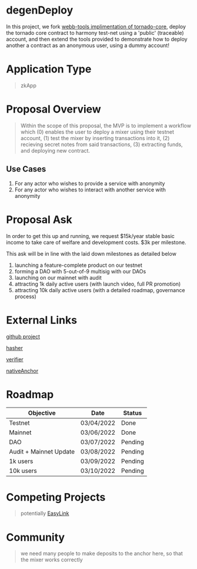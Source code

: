 # degenDeploy

In this project, we fork [webb-tools implimentation of tornado-core](https://github.com/webb-tools/tornado-core), deploy the tornado core contract to harmony test-net using a 'public' (traceable) account, and then extend the tools provided to demonstrate how to deploy another a contract as an anonymous user, using a dummy account!

# Application Type

> zkApp

# Proposal Overview

> Within the scope of this proposal, the MVP is to implement a workflow which (0) enables the user to deploy a mixer using their testnet account, (1) test the mixer by inserting transactions into it, (2) recieving secret notes from said transactions, (3) extracting funds, and deploying new contract.

## Use Cases

1. For any actor who wishes to provide a service with anonymity
2. For any actor who wishes to interact with another service with anonymity

# Proposal Ask

In order to get this up and running, we request $15k/year stable basic income to take care of welfare and development costs. $3k per milestone.

This ask will be in line with the laid down milestones as detailed below

1. launching a feature-complete product on our testnet
2. forming a DAO with 5-out-of-9 multisig with our DAOs
3. launching on our mainnet with audit
4. attracting 1k daily active users (with launch video, full PR promotion)
5. attracting 10k daily active users (with a detailed roadmap, governance process)

# External Links

[github project](https://github.com/alienflip/degenDeploy)

[hasher](https://explorer.harmony.one/tx/0x26dfacf06de2d5968f2af6a641ff33b8b3bf7818ccdc21db9191ba024f332094)

[verifier](https://explorer.harmony.one/tx/0x840c5b3b9bd41b4c1390492f9026dbf24c3cdb8c6e65ff0d6fdb21533dc3c706)

[nativeAnchor](https://explorer.harmony.one/tx/0x192587c181a0b0edd064878db832d52dd580f675e79916b0a7e2e98b76f69a2b)

# Roadmap

| Objective | Date | Status 
| ---- | ---- | ----------- 
| Testnet | 03/04/2022 | Done 
| Mainnet | 03/06/2022 | Done
| DAO | 03/07/2022 | Pending 
| Audit + Mainnet Update | 03/08/2022 | Pending
| 1k users | 03/09/2022 | Pending 
| 10k users | 03/10/2022 | Pending 

# Competing Projects

> potentially [EasyLink](https://talk.harmony.one/t/easylink-receive-payments-without-exposing-your-crypto-history/18314)

# Community

> we need many people to make deposits to the anchor here, so that the mixer works correctly
